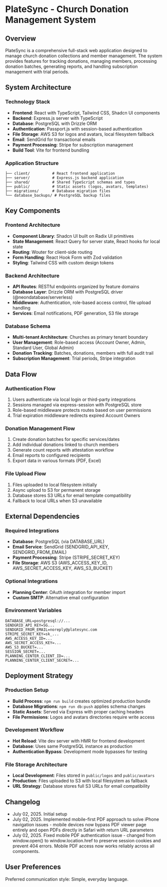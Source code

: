 # PlateSync - Church Donation Management System

## Overview

PlateSync is a comprehensive full-stack web application designed to manage church donation collections and member management. The system provides features for tracking donations, managing members, processing donation batches, generating reports, and handling subscription management with trial periods.

## System Architecture

### Technology Stack
- **Frontend**: React with TypeScript, Tailwind CSS, Shadcn UI components
- **Backend**: Express.js server with TypeScript
- **Database**: PostgreSQL with Drizzle ORM
- **Authentication**: Passport.js with session-based authentication
- **File Storage**: AWS S3 for logos and avatars, local filesystem fallback
- **Email**: SendGrid for transactional emails
- **Payment Processing**: Stripe for subscription management
- **Build Tool**: Vite for frontend bundling

### Application Structure
```
├── client/          # React frontend application
├── server/          # Express.js backend application
├── shared/          # Shared TypeScript schemas and types
├── public/          # Static assets (logos, avatars, templates)
├── migrations/      # Database migration files
└── database_backups/ # PostgreSQL backup files
```

## Key Components

### Frontend Architecture
- **Component Library**: Shadcn UI built on Radix UI primitives
- **State Management**: React Query for server state, React hooks for local state
- **Routing**: Wouter for client-side routing
- **Form Handling**: React Hook Form with Zod validation
- **Styling**: Tailwind CSS with custom design tokens

### Backend Architecture
- **API Routes**: RESTful endpoints organized by feature domains
- **Database Layer**: Drizzle ORM with PostgreSQL driver (@neondatabase/serverless)
- **Middleware**: Authentication, role-based access control, file upload handling
- **Services**: Email notifications, PDF generation, S3 file storage

### Database Schema
- **Multi-tenant Architecture**: Churches as primary tenant boundary
- **User Management**: Role-based access (Account Owner, Admin, Standard User, Global Admin)
- **Donation Tracking**: Batches, donations, members with full audit trail
- **Subscription Management**: Trial periods, Stripe integration

## Data Flow

### Authentication Flow
1. Users authenticate via local login or third-party integrations
2. Sessions managed via express-session with PostgreSQL store
3. Role-based middleware protects routes based on user permissions
4. Trial expiration middleware redirects expired Account Owners

### Donation Management Flow
1. Create donation batches for specific services/dates
2. Add individual donations linked to church members
3. Generate count reports with attestation workflow
4. Email reports to configured recipients
5. Export data in various formats (PDF, Excel)

### File Upload Flow
1. Files uploaded to local filesystem initially
2. Async upload to S3 for permanent storage
3. Database stores S3 URLs for email template compatibility
4. Fallback to local URLs when S3 unavailable

## External Dependencies

### Required Integrations
- **Database**: PostgreSQL (via DATABASE_URL)
- **Email Service**: SendGrid (SENDGRID_API_KEY, SENDGRID_FROM_EMAIL)
- **Payment Processing**: Stripe (STRIPE_SECRET_KEY)
- **File Storage**: AWS S3 (AWS_ACCESS_KEY_ID, AWS_SECRET_ACCESS_KEY, AWS_S3_BUCKET)

### Optional Integrations
- **Planning Center**: OAuth integration for member import
- **Custom SMTP**: Alternative email configuration

### Environment Variables
```
DATABASE_URL=postgresql://...
SENDGRID_API_KEY=SG...
SENDGRID_FROM_EMAIL=noreply@platesync.com
STRIPE_SECRET_KEY=sk_...
AWS_ACCESS_KEY_ID=...
AWS_SECRET_ACCESS_KEY=...
AWS_S3_BUCKET=...
SESSION_SECRET=...
PLANNING_CENTER_CLIENT_ID=...
PLANNING_CENTER_CLIENT_SECRET=...
```

## Deployment Strategy

### Production Setup
- **Build Process**: `npm run build` creates optimized production bundle
- **Database Migrations**: `npm run db:push` applies schema changes
- **Static Assets**: Served via Express with proper caching headers
- **File Permissions**: Logos and avatars directories require write access

### Development Workflow
- **Hot Reload**: Vite dev server with HMR for frontend development
- **Database**: Uses same PostgreSQL instance as production
- **Authentication Bypass**: Development mode bypasses for testing

### File Storage Architecture
- **Local Development**: Files stored in `public/logos` and `public/avatars`
- **Production**: Files uploaded to S3 with local filesystem as fallback
- **URL Strategy**: Database stores full S3 URLs for email compatibility

## Changelog

- July 02, 2025. Initial setup
- July 02, 2025. Implemented mobile-first PDF approach to solve iPhone navigation issues - mobile devices now bypass PDF viewer page entirely and open PDFs directly in Safari with return URL parameters
- July 02, 2025. Fixed mobile PDF authentication issue - changed from window.open() to window.location.href to preserve session cookies and prevent 404 errors. Mobile PDF access now works reliably across all components.

## User Preferences

Preferred communication style: Simple, everyday language.